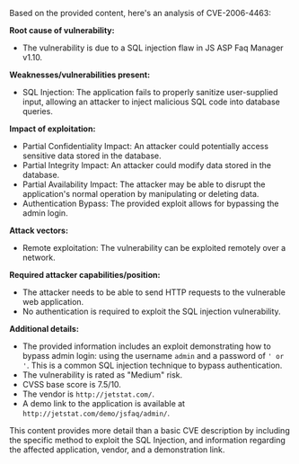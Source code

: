 Based on the provided content, here's an analysis of CVE-2006-4463:

**Root cause of vulnerability:**
- The vulnerability is due to a SQL injection flaw in JS ASP Faq Manager v1.10.

**Weaknesses/vulnerabilities present:**
- SQL Injection: The application fails to properly sanitize user-supplied input, allowing an attacker to inject malicious SQL code into database queries.

**Impact of exploitation:**
- Partial Confidentiality Impact: An attacker could potentially access sensitive data stored in the database.
- Partial Integrity Impact: An attacker could modify data stored in the database.
- Partial Availability Impact: The attacker may be able to disrupt the application's normal operation by manipulating or deleting data.
- Authentication Bypass: The provided exploit allows for bypassing the admin login.

**Attack vectors:**
- Remote exploitation: The vulnerability can be exploited remotely over a network.

**Required attacker capabilities/position:**
- The attacker needs to be able to send HTTP requests to the vulnerable web application.
- No authentication is required to exploit the SQL injection vulnerability.

**Additional details:**
- The provided information includes an exploit demonstrating how to bypass admin login: using the username `admin` and a password of `' or '`. This is a common SQL injection technique to bypass authentication.
- The vulnerability is rated as "Medium" risk.
- CVSS base score is 7.5/10.
- The vendor is `http://jetstat.com/`.
- A demo link to the application is available at `http://jetstat.com/demo/jsfaq/admin/`.

This content provides more detail than a basic CVE description by including the specific method to exploit the SQL Injection, and information regarding the affected application, vendor, and a demonstration link.